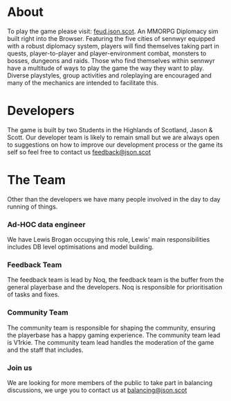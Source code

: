 # About

To play the game please visit: [feud.json.scot](https://feud.json.scot/).
An MMORPG Diplomacy sim built right into the Browser.
Featuring the five cities of sennwyr equipped with a robust diplomacy system, players will find themselves taking part in quests, player-to-player and player-environment combat, monsters to bosses, dungeons and raids.
Those who find themselves within sennwyr have a multitude of ways to play the game the way they want to play. Diverse playstyles, group activities and roleplaying are encouraged and many of the mechanics are intended to facilitate this.

# Developers

The game is built by two Students in the Highlands of Scotland, Jason & Scott. 
Our developer team is likely to remain small but we are always open to suggestions on how to improve our development process or the game its self so feel free to contact us feedback@json.scot

# The Team

Other than the developers we have many people involved in the day to day running of things.

### Ad-HOC data engineer
We have Lewis Brogan occupying this role, Lewis' main responsibilities includes DB level optimisations and model building.

### Feedback Team
The feedback team is lead by Noq, the feedback team is the buffer from the general playerbase and the developers. Noq is responsible for prioritisation of tasks and fixes.

### Community Team
The community team is responsible for shaping the community, ensuring the playerbase has a happy gaming experience. The community team lead is V1rkie. The community team lead handles the moderation of the game and the staff that includes.


### Join us
We are looking for more members of the public to take part in balancing discussions, we urge you to contact us at balancing@json.scot